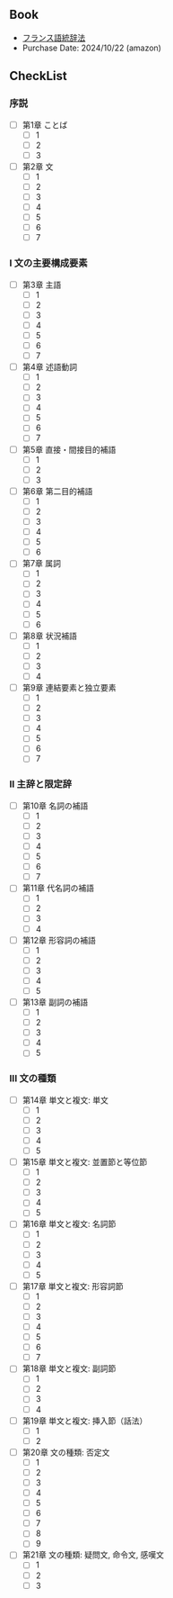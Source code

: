 ## Book
- [フランス語統辞法](https://www.hakusuisha.co.jp/book/b651079.html)
- Purchase Date: 2024/10/22 (amazon)

## CheckList
### 序説
- [ ] 第1章 ことば
  - [ ] 1
  - [ ] 2
  - [ ] 3
- [ ] 第2章 文
  - [ ] 1
  - [ ] 2
  - [ ] 3
  - [ ] 4
  - [ ] 5
  - [ ] 6
  - [ ] 7

### I 文の主要構成要素
- [ ] 第3章 主語
  - [ ] 1
  - [ ] 2
  - [ ] 3
  - [ ] 4
  - [ ] 5
  - [ ] 6
  - [ ] 7
- [ ] 第4章 述語動詞
  - [ ] 1
  - [ ] 2
  - [ ] 3
  - [ ] 4
  - [ ] 5
  - [ ] 6
  - [ ] 7
- [ ] 第5章 直接・間接目的補語
  - [ ] 1
  - [ ] 2
  - [ ] 3
- [ ] 第6章 第二目的補語
  - [ ] 1
  - [ ] 2
  - [ ] 3
  - [ ] 4
  - [ ] 5
  - [ ] 6
- [ ] 第7章 属詞
  - [ ] 1
  - [ ] 2
  - [ ] 3
  - [ ] 4
  - [ ] 5
  - [ ] 6
- [ ] 第8章 状況補語
  - [ ] 1
  - [ ] 2
  - [ ] 3
  - [ ] 4
- [ ] 第9章 連結要素と独立要素
  - [ ] 1
  - [ ] 2
  - [ ] 3
  - [ ] 4
  - [ ] 5
  - [ ] 6
  - [ ] 7

### II 主辞と限定辞
- [ ] 第10章 名詞の補語
  - [ ] 1
  - [ ] 2
  - [ ] 3
  - [ ] 4
  - [ ] 5
  - [ ] 6
  - [ ] 7
- [ ] 第11章 代名詞の補語
  - [ ] 1
  - [ ] 2
  - [ ] 3
  - [ ] 4
- [ ] 第12章 形容詞の補語
  - [ ] 1
  - [ ] 2
  - [ ] 3
  - [ ] 4
  - [ ] 5
- [ ] 第13章 副詞の補語
  - [ ] 1
  - [ ] 2
  - [ ] 3
  - [ ] 4
  - [ ] 5

### III 文の種類
- [ ] 第14章 単文と複文: 単文
  - [ ] 1
  - [ ] 2
  - [ ] 3
  - [ ] 4
  - [ ] 5
- [ ] 第15章 単文と複文: 並置節と等位節
  - [ ] 1
  - [ ] 2
  - [ ] 3
  - [ ] 4
  - [ ] 5
- [ ] 第16章 単文と複文: 名詞節
  - [ ] 1
  - [ ] 2
  - [ ] 3
  - [ ] 4
  - [ ] 5
- [ ] 第17章 単文と複文: 形容詞節
  - [ ] 1
  - [ ] 2
  - [ ] 3
  - [ ] 4
  - [ ] 5
  - [ ] 6
  - [ ] 7
- [ ] 第18章 単文と複文: 副詞節
  - [ ] 1
  - [ ] 2
  - [ ] 3
  - [ ] 4
- [ ] 第19章 単文と複文: 挿入節（話法）
  - [ ] 1
  - [ ] 2
- [ ] 第20章 文の種類: 否定文
  - [ ] 1
  - [ ] 2
  - [ ] 3
  - [ ] 4
  - [ ] 5
  - [ ] 6
  - [ ] 7
  - [ ] 8
  - [ ] 9
- [ ] 第21章 文の種類: 疑問文, 命令文, 感嘆文
  - [ ] 1
  - [ ] 2
  - [ ] 3